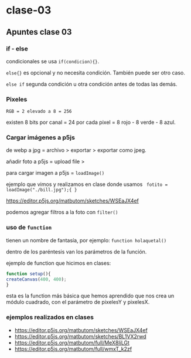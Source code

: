 # clase-03
## Apuntes clase 03
### if - else

condicionales se usa `if(condicion){}`.

`else{}` es opcional y no necesita condición. También puede ser otro caso.

`else if` segunda condición u otra condición antes de todas las demás.


### Pixeles

`RGB = 2 elevado a 8 = 256`

existen 8 bits por canal = 24 por cada pixel = 8 rojo - 8 verde - 8 azul.

### Cargar imágenes a p5js

de webp a jpg = archivo > exportar > exportar como jpeg.

añadir foto a p5js = upload file > 

para cargar imagen a p5js = `loadImage()`

ejemplo que vimos y realizamos en clase donde usamos ` fotito = loadImage("./bill.jpg");{
}`

<https://editor.p5js.org/matbutom/sketches/WSEaJX4ef>

podemos agregar filtros a la foto con `filter()`


### uso de `function`

tienen un nombre de fantasía, por ejemplo: `function holaquetal()`

dentro de los paréntesis van los parámetros de la función.

ejemplo de function que hicimos en clases:

```javascript
function setup(){
createCanvas(400, 400);
}
```

esta es la function más básica que hemos aprendido que nos crea un módulo cuadrado, con el parámetro de pixelesY y pixelesX.

### ejemplos realizados en clases

- <https://editor.p5js.org/matbutom/sketches/WSEaJX4ef>
- <https://editor.p5js.org/matbutom/sketches/BL1VX2rwd>
- <https://editor.p5js.org/matbutom/full/MeX8IjLGt>
- <https://editor.p5js.org/matbutom/full/wmxT_k2zf>












